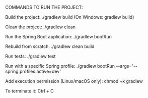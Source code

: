 
COMMANDS TO RUN THE PROJECT:

Build the project:
./gradlew build
(On Windows: gradlew build)

Clean the project:
./gradlew clean

Run the Spring Boot application:
./gradlew bootRun

Rebuild from scratch:
./gradlew clean build

Run tests:
./gradlew test

Run with a specific Spring profile:
./gradlew bootRun --args='--spring.profiles.active=dev'

Add execution permission (Linux/macOS only):
chmod +x gradlew

To terminate it:
Ctrl + C
